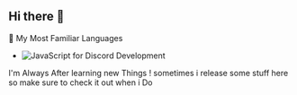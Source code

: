 ## Hi there 👋



🔧 My Most Familiar Languages

- ![JavaScript for Discord Development](https://img.shields.io/badge/-JavaScript-F7DF1E?logo=javascript&logoColor=black&style=flat-square) 


I'm Always After learning new Things ! sometimes i release some stuff here so make sure to check it out when i Do 

